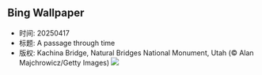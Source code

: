 ## Bing Wallpaper
- 时间: 20250417
- 标题: A passage through time
- 版权: Kachina Bridge, Natural Bridges National Monument, Utah (© Alan Majchrowicz/Getty Images)
![](https://cn.bing.com/th?id=OHR.KachinaBridge_EN-US1000475196_UHD.jpg&rf=LaDigue_UHD.jpg&pid=hp&w=3840&h=2160&rs=1&c=4)
